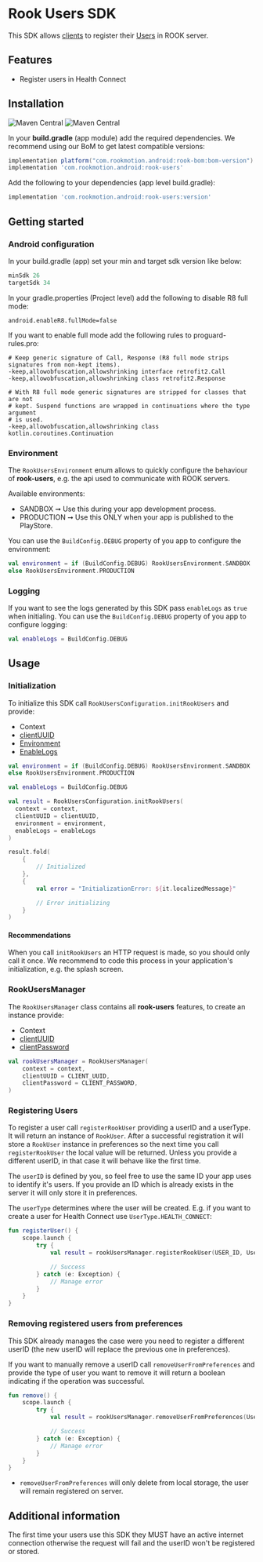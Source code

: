 # Rook Users SDK

This SDK allows [clients](https://docs.tryrook.io/docs/Definitions/#client) to register
their [Users](https://docs.tryrook.io/docs/Definitions/#User) in ROOK server.

## Features

* Register users in Health Connect

## Installation

![Maven Central](https://img.shields.io/maven-central/v/com.rookmotion.android/rook-users?style=for-the-badge&logo=gradle&label=rook-users&color=7200F7)
![Maven Central](https://img.shields.io/maven-central/v/com.rookmotion.android/rook-bom?style=for-the-badge&logo=gradle&label=rook-bom&color=7200F7)

In your **build.gradle** (app module) add the required dependencies. We recommend using our BoM to get latest compatible
versions:

```groovy
implementation platform("com.rookmotion.android:rook-bom:bom-version")
implementation 'com.rookmotion.android:rook-users'
```

Add the following to your dependencies (app level build.gradle):

```groovy
implementation 'com.rookmotion.android:rook-users:version'
```

## Getting started

### Android configuration

In your build.gradle (app) set your min and target sdk version like below:

```groovy
minSdk 26
targetSdk 34
```

In your gradle.properties (Project level) add the following to disable R8 full mode:

```properties
android.enableR8.fullMode=false
```

If you want to enable full mode add the following rules to proguard-rules.pro:

```text
# Keep generic signature of Call, Response (R8 full mode strips signatures from non-kept items).
-keep,allowobfuscation,allowshrinking interface retrofit2.Call
-keep,allowobfuscation,allowshrinking class retrofit2.Response

# With R8 full mode generic signatures are stripped for classes that are not
# kept. Suspend functions are wrapped in continuations where the type argument
# is used.
-keep,allowobfuscation,allowshrinking class kotlin.coroutines.Continuation
```

### Environment

The `RookUsersEnvironment` enum allows to quickly configure the behaviour of **rook-users**, e.g. the api
used to communicate with ROOK servers.

Available environments:

* SANDBOX ➞ Use this during your app development process.
* PRODUCTION ➞ Use this ONLY when your app is published to the PlayStore.

You can use the `BuildConfig.DEBUG` property of you app to configure the environment:

```kotlin
val environment = if (BuildConfig.DEBUG) RookUsersEnvironment.SANDBOX
else RookUsersEnvironment.PRODUCTION
```

### Logging

If you want to see the logs generated by this SDK pass `enableLogs` as `true` when initialing. You can use
the `BuildConfig.DEBUG` property of you app to configure logging:

```kotlin
val enableLogs = BuildConfig.DEBUG
```

## Usage

### Initialization

To initialize this SDK call `RookUsersConfiguration.initRookUsers` and provide:

* Context
* [clientUUID](https://docs.tryrook.io/docs/Definitions#client_uuid)
* [Environment](#environment)
* [EnableLogs](#logging)

```kotlin
val environment = if (BuildConfig.DEBUG) RookUsersEnvironment.SANDBOX
else RookUsersEnvironment.PRODUCTION

val enableLogs = BuildConfig.DEBUG

val result = RookUsersConfiguration.initRookUsers(
  context = context,
  clientUUID = clientUUID,
  environment = environment,
  enableLogs = enableLogs
)

result.fold(
    {
        // Initialized
    },
    {
        val error = "InitializationError: ${it.localizedMessage}"

        // Error initializing
    }
)
```

#### Recommendations

When you call `initRookUsers` an HTTP request is made, so you should only call it once. We recommend to code this process in
your application's initialization, e.g. the splash screen.

### RookUsersManager

The `RookUsersManager` class contains all **rook-users** features, to create an instance provide:

* Context
* [clientUUID](https://docs.tryrook.io/docs/Definitions#client_uuid)
* [clientPassword](https://docsbeta.tryrook.io/docs/Definitions#client_password)

```kotlin
val rookUsersManager = RookUsersManager(
    context = context,
    clientUUID = CLIENT_UUID,
    clientPassword = CLIENT_PASSWORD,
)
```

### Registering Users

To register a user call `registerRookUser` providing a userID and a userType. It
will return an instance of `RookUser`. After a successful registration it will store a `RookUser`
instance in preferences so the next time you call `registerRookUser` the local value will be
returned. Unless you provide a different userID, in that case it will behave like the first time.

The `userID` is defined by you, so feel free to use the same ID your app uses to identify it's
users. If you provide an ID which is already exists in the server it will only store it in
preferences.

The `userType` determines where the user will be created. E.g. if you want to create a user for
Health Connect use `UserType.HEALTH_CONNECT`:

```kotlin
fun registerUser() {
    scope.launch {
        try {
            val result = rookUsersManager.registerRookUser(USER_ID, UserType.HEALTH_CONNECT)

            // Success
        } catch (e: Exception) {
            // Manage error
        }
    }
}
```

### Removing registered users from preferences

This SDK already manages the case were you need to register a different userID (the new userID
will replace the previous one in preferences).

If you want to manually remove a userID call `removeUserFromPreferences` and provide the type of
user you want to remove it will return a boolean indicating if the operation was successful.

```kotlin
fun remove() {
    scope.launch {
        try {
            val result = rookUsersManager.removeUserFromPreferences(UserType.HEALTH_CONNECT)

            // Success
        } catch (e: Exception) {
            // Manage error
        }
    }
}
```

* `removeUserFromPreferences` will only delete from local storage, the user will remain registered
  on server.

## Additional information

The first time your users use this SDK they MUST have an active internet connection otherwise
the request will fail and the userID won't be registered or stored.
